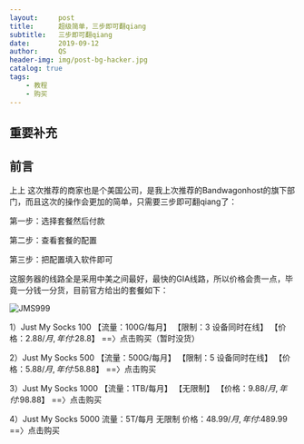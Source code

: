 ```yaml
---
layout:     post
title:      超级简单，三步即可翻qiang
subtitle:   三步即可翻qiang
date:       2019-09-12
author:     QS
header-img: img/post-bg-hacker.jpg
catalog: true
tags:
    - 教程
    - 购买
---
```


## 重要补充


## 前言
上上
这次推荐的商家也是个美国公司，是我上次推荐的Bandwagonhost的旗下部门，而且这次的操作会更加的简单，只需要三步即可翻qiang了：

第一步：选择套餐然后付款

第二步：查看套餐的配置

第三步：把配置填入软件即可

这服务器的线路全是采用中美之间最好，最快的GIA线路，所以价格会贵一点，毕竟一分钱一分货，目前官方给出的套餐如下：

![JMS999](https://user-images.githubusercontent.com/55229088/67386052-d822cd80-f5c6-11e9-9f32-b7e93d17a5a8.png)

1）Just My Socks 100   【流量：100G/每月】  【限制：3 设备同时在线】   【价格：$2.88/月,年付:$28.8】    ==〉点击购买（暂时没货）

2）Just My Socks 500   【流量：500G/每月】  【限制：5 设备同时在线】   【价格：$5.88/月,年付:$58.88】   ==〉点击购买

3）Just My Socks 1000  【流量：1TB/每月】   【无限制】                【价格：$9.88/月,年付:$98.88】   ==〉点击购买

4）Just My Socks 5000  流量：5T/每月    无限制                价格：$48.99/月,年付:$489.99 ==〉点击购买
